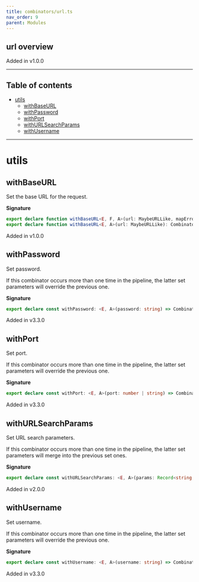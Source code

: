 ```yaml
---
title: combinators/url.ts
nav_order: 9
parent: Modules
---
```


## url overview

Added in v1.0.0

---

<h2 class="text-delta">Table of contents</h2>

- [utils](#utils)
  - [withBaseURL](#withbaseurl)
  - [withPassword](#withpassword)
  - [withPort](#withport)
  - [withURLSearchParams](#withurlsearchparams)
  - [withUsername](#withusername)

---

# utils

## withBaseURL

Set the base URL for the request.

**Signature**

```ts
export declare function withBaseURL<E, F, A>(url: MaybeURLLike, mapError: MapError<F>): Combinator<E, A, E | F>
export declare function withBaseURL<E, A>(url: MaybeURLLike): Combinator<E, A>
```

Added in v1.0.0

## withPassword

Set password.

If this combinator occurs more than one time in the pipeline, the latter set parameters will
override the previous one.

**Signature**

```ts
export declare const withPassword: <E, A>(password: string) => Combinator<E, A, E, A>
```

Added in v3.3.0

## withPort

Set port.

If this combinator occurs more than one time in the pipeline, the latter set parameters will
override the previous one.

**Signature**

```ts
export declare const withPort: <E, A>(port: number | string) => Combinator<E, A, E, A>
```

Added in v3.3.0

## withURLSearchParams

Set URL search parameters.

If this combinator occurs more than one time in the pipeline, the latter set parameters will
merge into the previous set ones.

**Signature**

```ts
export declare const withURLSearchParams: <E, A>(params: Record<string, string>) => Combinator<E, A, E, A>
```

Added in v2.0.0

## withUsername

Set username.

If this combinator occurs more than one time in the pipeline, the latter set parameters will
override the previous one.

**Signature**

```ts
export declare const withUsername: <E, A>(username: string) => Combinator<E, A, E, A>
```

Added in v3.3.0
